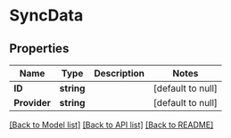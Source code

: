 # SyncData

## Properties
Name | Type | Description | Notes
------------ | ------------- | ------------- | -------------
**ID** | **string** |  | [default to null]
**Provider** | **string** |  | [default to null]

[[Back to Model list]](../README.md#documentation-for-models) [[Back to API list]](../README.md#documentation-for-api-endpoints) [[Back to README]](../README.md)

